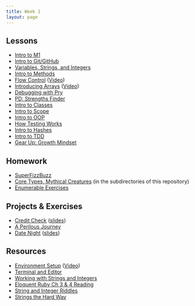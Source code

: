 ```yaml
---
title: Week 1
layout: page
---
```


## Lessons

* [Intro to M1](../slides/intro_to_m1)
* [Intro to Git/GitHub](../lessons/intro_to_git)
* [Variables, Strings, and Integers](../lessons/variables_strings_and_integers)
* [Intro to Methods](../lessons/intro_to_methods)
* [Flow Control](../lessons/flow_control) ([Video](https://www.youtube.com/watch?v=iZkQWR9_RpY))
* [Introducing Arrays](../lessons/introducing_arrays) ([Video](https://www.youtube.com/watch?v=nlwU1YtQ9SU))
* [Debugging with Pry](../lessons/debugging_with_pry)
* [PD: Strengths Finder](../../career_development_curriculum/module_one/strengths_reflection_session)
* [Intro to Classes](../lessons/intro_to_classes)
* [Intro to Scope](../lessons/intro_to_scope)
* [Intro to OOP](../lessons/intro_to_oop)
* [How Testing Works](../lessons/how_testing_works)
* [Intro to Hashes](../lessons/introducing_hashes)
* [Intro to TDD](../lessons/intro_to_tdd)
* [Gear Up: Growth Mindset](https://github.com/turingschool/gear-up/blob/master/m1_citizenship/session_1_growth_mindset.markdown)


## Homework

* [SuperFizzBuzz](../homework/super_fizz.md)
* [Core Types, Mythical Creatures](https://github.com/turingschool/ruby-exercises/) (in the subdirectories of this repository)
* [Enumerable Exercises](https://github.com/turingschool/enums-exercises)


## Projects & Exercises

* [Credit Check](../projects/credit_check.markdown) ([slides](../slides/credit_check))
* [A Perilous Journey](../projects/perilous_journey)
* [Date Night](../projects/date_night) ([slides](../slides/date_night))


## Resources

* [Environment Setup](../../prework/environment_setup_prework) ([Video](https://vimeo.com/154607937))
* [Terminal and Editor](https://github.com/turingschool/curriculum/blob/master/source/academy/workshops/terminal_and_editor.markdown)
* [Working with Strings and Integers](https://github.com/turingschool/challenges/blob/master/working_with_strings_and_integers.markdown)
* [Eloquent Ruby Ch 3 & 4 Reading](https://github.com/turingschool/challenges/blob/master/eloquent_ruby_arrays_and_strings.markdown)
* [String and Integer Riddles](https://github.com/turingschool/challenges/blob/master/string-and-integer-riddles.markdown)
* [Strings the Hard Way](https://github.com/turingschool/challenges/blob/master/strings_the_hard_way.markdown)

<!-- ## OLD:
* [Working With Strings & Integers](https://github.com/turingschool/challenges/blob/master/working_with_strings_and_integers.markdown)
* [Pseudocoding](../homework/pseudocoding_homework.md)
* [Bad Connection](../homework/bad_connection.md)
* [Sorting Suite](../projects/sorting_suite.markdown)
* [Core Types (Foxtrot)](https://github.com/turingschool/ruby-exercises/tree/master/core-types)
* [Mythical Creatures](https://github.com/turingschool/ruby-exercises/blob/master/mythical-creatures/)
* [Exercism](http://exercism.io/)
 -->

